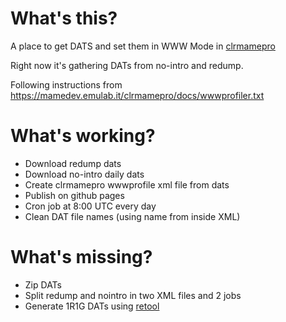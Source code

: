 # What's this?

A place to get DATS and set them in WWW Mode in [clrmamepro](https://mamedev.emulab.it/clrmamepro)

Right now it's gathering DATs from no-intro and redump.

Following instructions from https://mamedev.emulab.it/clrmamepro/docs/wwwprofiler.txt

# What's working?

- Download redump dats
- Download no-intro daily dats
- Create clrmamepro wwwprofile xml file from dats
- Publish on github pages
- Cron job at 8:00 UTC every day
- Clean DAT file names (using name from inside XML)

# What's missing?

- Zip DATs
- Split redump and nointro in two XML files and 2 jobs
- Generate 1R1G DATs using [retool](https://github.com/unexpectedpanda/retool/)
